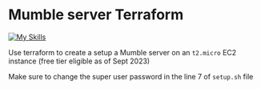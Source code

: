 # Mumble server Terraform

[![My Skills](https://skillicons.dev/icons?i=aws&perline=4)](https://skillicons.dev)

Use terraform to create a setup a Mumble server on an `t2.micro` EC2 instance (free tier eligible as of Sept 2023)

Make sure to change the super user password in the line 7 of `setup.sh` file
